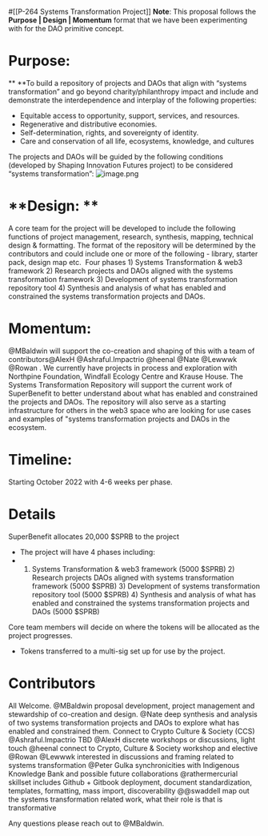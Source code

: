 #[[P-264 Systems Transformation Project]] 
**Note**: This proposal follows the **Purpose | Design | Momentum** format that we have been experimenting with for the DAO primitive concept. 
# Purpose: 
**
**To build a repository of projects and DAOs that align with “systems transformation” and go beyond charity/philanthropy impact and include and demonstrate the interdependence and interplay of the following properties:
- Equitable access to opportunity, support, services, and resources.
- Regenerative and distributive economies.
- Self-determination, rights, and sovereignty of identity.
- Care and conservation of all life, ecosystems, knowledge, and cultures

The projects and DAOs will be guided by the following conditions (developed by Shaping Innovation Futures project) to be considered “systems transformation”:
![image.png](ca90ff63-906f-4c97-9b83-b1f1f4e05ce6%201.png)
# **Design: **
A core team for the project will be developed to include the following functions of project management, research, synthesis, mapping, technical design & formatting. The format of the repository will be determined by the contributors and could include one or more of the following - library, starter pack, design map etc. 
Four phases 1) Systems Transformation & web3 framework 2) Research projects and DAOs aligned with the systems transformation framework 3) Development of systems transformation repository tool 4) Synthesis and analysis of what has enabled and constrained the systems transformation projects and DAOs.
# Momentum:
@MBaldwin will support the co-creation and shaping of this with a team of contributors@AlexH @Ashraful.Impactrio @heenal @Nate  @Lewwwk @Rowan . We currently have projects in process and exploration with Northpine Foundation, Windfall Ecology Centre and Krause House. The Systems Transformation Repository will support the current work of SuperBenefit to better understand about what has enabled and constrained the projects and DAOs. The repository will also serve as a starting infrastructure for others in the web3 space who are looking for use cases and examples of "systems transformation projects and DAOs in the ecosystem.
# Timeline:
Starting October 2022 with 4-6 weeks per phase. 
# Details
SuperBenefit allocates 20,000 $SPRB to the project
- The project will have 4 phases including:
- 1) Systems Transformation & web3 framework (5000 $SPRB) 2) Research projects DAOs aligned with systems transformation framework (5000 $SPRB) 3) Development of systems transformation repository tool (5000 $SPRB) 4) Synthesis and analysis of what has enabled and constrained the systems transformation projects and DAOs (5000 $SPRB)

Core team members will decide on where the tokens will be allocated as the project progresses.
- Tokens transferred to a multi-sig set up for use by the project. 

# Contributors
All Welcome.
@MBaldwin proposal development, project management and stewardship of co-creation and design.
@Nate deep synthesis and analysis of two systems transformation projects and DAOs to explore what has enabled and constrained them. Connect to Crypto Culture & Society (CCS)
@Ashraful.Impactrio TBD
@AlexH discrete workshops or discussions, light touch
@heenal connect to Crypto, Culture & Society workshop and elective
@Rowan  @Lewwwk interested in discussions and framing related to systems transformation 
@Peter Gulka synchronicities with Indigenous Knowledge Bank and possible future collaborations
@rathermercurial skillset includes Github + Gitbook deployment, document standardization, templates, formatting, mass import, discoverability
@@swaddell map out the systems transformation related work, what their role is that is transformative 

Any questions please reach out to @MBaldwin.